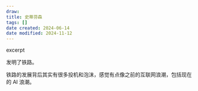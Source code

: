 ```yaml
---
draw:
title: 史蒂芬森
tags: []
date created: 2024-06-14
date modified: 2024-11-12
---
```


excerpt

<!-- more -->

发明了铁路。

铁路的发展背后其实有很多投机和泡沫，感觉有点像之前的互联网浪潮，包括现在的 AI 浪潮。
